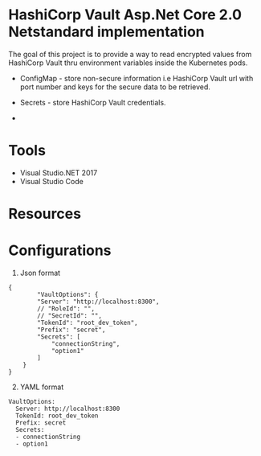 # HashiCorp Vault Asp.Net Core 2.0 Netstandard implementation
The goal of this project is to provide a way to read encrypted values from HashiCorp Vault thru environment variables inside the
Kubernetes pods.

- ConfigMap - store non-secure information i.e HashiCorp Vault url with port number and keys for the secure data to be retrieved.
- Secrets - store HashiCorp Vault credentials.

-

# Tools
- Visual Studio.NET 2017
- Visual Studio Code

# Resources

# Configurations

1. Json format
```
{
        "VaultOptions": {
        "Server": "http://localhost:8300",
        // "RoleId": "",
        // "SecretId": "",
        "TokenId": "root_dev_token",
        "Prefix": "secret",
        "Secrets": [
            "connectionString",
            "option1"
        ]
    }
}
```
2. YAML format
```
VaultOptions:
  Server: http://localhost:8300
  TokenId: root_dev_token
  Prefix: secret
  Secrets:
  - connectionString
  - option1
```